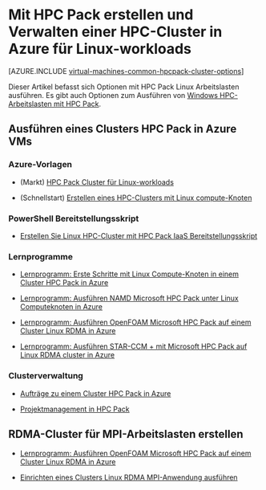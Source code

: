 <properties
 pageTitle="Linux HPC Pack Cluster-Optionen in die Cloud | Microsoft Azure"
 description="Mit Microsoft HPC Pack erstellen und Verwalten einer Linux Hochleistungscomputing (HPC)-Cluster in der Azure-Cloud erfahren"
 services="virtual-machines-linux,cloud-services"
 documentationCenter=""
 authors="dlepow"
 manager="timlt"
 editor=""
 tags="azure-resource-manager,azure-service-management,hpc-pack"/>
<tags
ms.service="virtual-machines-linux"
 ms.devlang="na"
 ms.topic="article"
 ms.tgt_pltfrm="vm-linux"
 ms.workload="big-compute"
 ms.date="09/26/2016"
 ms.author="danlep"/>

# <a name="options-with-hpc-pack-to-create-and-manage-an-hpc-cluster-in-azure-for-linux-workloads"></a>Mit HPC Pack erstellen und Verwalten einer HPC-Cluster in Azure für Linux-workloads

[AZURE.INCLUDE [virtual-machines-common-hpcpack-cluster-options](../../includes/virtual-machines-common-hpcpack-cluster-options.md)]

Dieser Artikel befasst sich Optionen mit HPC Pack Linux Arbeitslasten ausführen. Es gibt auch Optionen zum Ausführen von [Windows HPC-Arbeitslasten mit HPC Pack](virtual-machines-windows-hpcpack-cluster-options.md).

## <a name="run-an-hpc-pack-cluster-in-azure-vms"></a>Ausführen eines Clusters HPC Pack in Azure VMs

### <a name="azure-templates"></a>Azure-Vorlagen


* (Markt) [HPC Pack Cluster für Linux-workloads](https://azure.microsoft.com/marketplace/partners/microsofthpc/newclusterlinuxcn/)

* (Schnellstart) [Erstellen eines HPC-Clusters mit Linux compute-Knoten](https://github.com/Azure/azure-quickstart-templates/tree/master/create-hpc-cluster-linux-cn)


### <a name="powershell-deployment-script"></a>PowerShell Bereitstellungsskript

* [Erstellen Sie Linux HPC-Cluster mit HPC Pack IaaS Bereitstellungsskript](virtual-machines-linux-classic-hpcpack-cluster-powershell-script.md)

### <a name="tutorials"></a>Lernprogramme

* [Lernprogramm: Erste Schritte mit Linux Compute-Knoten in einem Cluster HPC Pack in Azure](virtual-machines-linux-classic-hpcpack-cluster.md)

* [Lernprogramm: Ausführen NAMD Microsoft HPC Pack unter Linux Computeknoten in Azure](virtual-machines-linux-classic-hpcpack-cluster-namd.md)

* [Lernprogramm: Ausführen OpenFOAM Microsoft HPC Pack auf einem Cluster Linux RDMA in Azure](virtual-machines-linux-classic-hpcpack-cluster-openfoam.md)

* [Lernprogramm: Ausführen STAR-CCM + mit Microsoft HPC Pack auf Linux RDMA cluster in Azure](virtual-machines-linux-classic-hpcpack-cluster-starccm.md)

### <a name="cluster-management"></a>Clusterverwaltung

* [Aufträge zu einem Cluster HPC Pack in Azure](virtual-machines-windows-hpcpack-cluster-submit-jobs.md)

* [Projektmanagement in HPC Pack](https://technet.microsoft.com/library/jj899585.aspx)


## <a name="create-rdma-clusters-for-mpi-workloads"></a>RDMA-Cluster für MPI-Arbeitslasten erstellen

* [Lernprogramm: Ausführen OpenFOAM Microsoft HPC Pack auf einem Cluster Linux RDMA in Azure](virtual-machines-linux-classic-hpcpack-cluster-openfoam.md)

* [Einrichten eines Clusters Linux RDMA MPI-Anwendung ausführen](virtual-machines-linux-classic-rdma-cluster.md)

